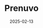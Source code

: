 ---  
layout: startup_page  
title: "Prenuvo"  
id: "prenuvo.com"  
permalink: "/prenuvoprenuvo.com02132025/"  
website: "https://prenuvo.com/"  
funding_round: "Series B"  
funding_amount: "$120M"  
investors: "Forerunner Ventures, Left Lane Capital, Felicis"  
about: "Prenuvo is a leader in proactive whole-body MRI screening, offering a non-invasive and radiation-free way to detect early signs of cancer, aneurysms, and other diseases. Using advanced AI-powered technology, Prenuvo provides comprehensive insights into a patient's health by assessing the body holistically in under 60 minutes."  
markets: "Healthtech, Oncology, Artificial Intelligence & Machine Learning"  
hq: "Los Angeles, California, United States"  
founded_year: "2018"  
linkedin: "https://www.linkedin.com/company/prenuvo"  
twitter: "https://twitter.com/prenuvo"  
instagram: ""  
facebook: "https://www.facebook.com/prenuvo"  
crunchbase: "https://www.crunchbase.com/organization/prenuvo"  
pitchbook: "https://pitchbook.com/profiles/company/278149-33"  

date_display: "13-Feb-2025"  
date: "2025-02-13"

# SEO Optimization  
meta_title: "Prenuvo - Series B Funding ($120M)"  
meta_description: "Prenuvo, Prenuvo is a leader in proactive whole-body MRI screening, offering a non-invasive and radiation-free way to detect early signs of cancer, aneurysms, ..."  
meta_keywords: "Prenuvo, Healthtech, Oncology, Artificial Intelligence & Machine Learning, Series B funding"  
canonical_url: "https://startup.projectstartups.com/prenuvoprenuvo.com02132025/"  
---
